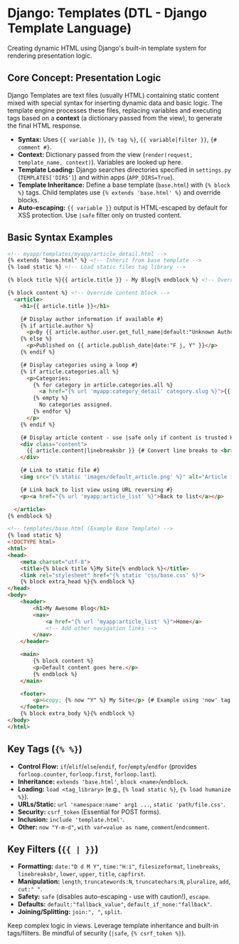 # Django: Templates (DTL - Django Template Language)

Creating dynamic HTML using Django's built-in template system for rendering presentation logic.

## Core Concept: Presentation Logic

Django Templates are text files (usually HTML) containing static content mixed with special syntax for inserting dynamic data and basic logic. The template engine processes these files, replacing variables and executing tags based on a **context** (a dictionary passed from the view), to generate the final HTML response.

*   **Syntax:** Uses `{{ variable }}`, `{% tag %}`, `{{ variable|filter }}`, `{# comment #}`.
*   **Context:** Dictionary passed from the view (`render(request, template_name, context)`). Variables are looked up here.
*   **Template Loading:** Django searches directories specified in `settings.py` (`TEMPLATES['DIRS']`) and within apps (`APP_DIRS=True`).
*   **Template Inheritance:** Define a base template (`base.html`) with `{% block %}` tags. Child templates use `{% extends 'base.html' %}` and override blocks.
*   **Auto-escaping:** `{{ variable }}` output is HTML-escaped by default for XSS protection. Use `|safe` filter only on trusted content.

## Basic Syntax Examples

```html
<!-- myapp/templates/myapp/article_detail.html -->
{% extends "base.html" %} <!-- Inherit from base template -->
{% load static %} <!-- Load static files tag library -->

{% block title %}{{ article.title }} - My Blog{% endblock %} <!-- Override title block -->

{% block content %} <!-- Override content block -->
  <article>
    <h1>{{ article.title }}</h1>

    {# Display author information if available #}
    {% if article.author %}
      <p>By {{ article.author.user.get_full_name|default:"Unknown Author" }} on {{ article.publish_date|date:"F j, Y" }}</p>
    {% else %}
      <p>Published on {{ article.publish_date|date:"F j, Y" }}</p>
    {% endif %}

    {# Display categories using a loop #}
    {% if article.categories.all %}
      <p>Categories:
        {% for category in article.categories.all %}
          <a href="{% url 'myapp:category_detail' category.slug %}">{{ category.name }}</a>{% if not forloop.last %}, {% endif %}
        {% empty %}
          No categories assigned.
        {% endfor %}
      </p>
    {% endif %}

    {# Display article content - use |safe only if content is trusted HTML #}
    <div class="content">
      {{ article.content|linebreaksbr }} {# Convert line breaks to <br> #}
    </div>

    {# Link to static file #}
    <img src="{% static 'images/default_article.png' %}" alt="Article image">

    {# Link back to list view using URL reversing #}
    <p><a href="{% url 'myapp:article_list' %}">Back to list</a></p>

  </article>
{% endblock %}
```

```html
<!-- templates/base.html (Example Base Template) -->
{% load static %}
<!DOCTYPE html>
<html>
<head>
    <meta charset="utf-8">
    <title>{% block title %}My Site{% endblock %}</title>
    <link rel="stylesheet" href="{% static 'css/base.css' %}">
    {% block extra_head %}{% endblock %}
</head>
<body>
    <header>
        <h1>My Awesome Blog</h1>
        <nav>
            <a href="{% url 'myapp:article_list' %}">Home</a>
            <!-- Add other navigation links -->
        </nav>
    </header>

    <main>
        {% block content %}
        <p>Default content goes here.</p>
        {% endblock %}
    </main>

    <footer>
        <p>&copy; {% now "Y" %} My Site</p> {# Example using 'now' tag #}
    </footer>
    {% block extra_body %}{% endblock %}
</body>
</html>
```

## Key Tags (`{% %}`)

*   **Control Flow:** `if`/`elif`/`else`/`endif`, `for`/`empty`/`endfor` (provides `forloop.counter`, `forloop.first`, `forloop.last`).
*   **Inheritance:** `extends 'base.html'`, `block <name>`/`endblock`.
*   **Loading:** `load <tag_library>` (e.g., `{% load static %}`, `{% load humanize %}`).
*   **URLs/Static:** `url 'namespace:name' arg1 ...`, `static 'path/file.css'`.
*   **Security:** `csrf_token` (Essential for POST forms).
*   **Inclusion:** `include 'template.html'`.
*   **Other:** `now "Y-m-d"`, `with var=value as name`, `comment`/`endcomment`.

## Key Filters (`{{ | }}`)

*   **Formatting:** `date:"D d M Y"`, `time:"H:i"`, `filesizeformat`, `linebreaks`, `linebreaksbr`, `lower`, `upper`, `title`, `capfirst`.
*   **Manipulation:** `length`, `truncatewords:N`, `truncatechars:N`, `pluralize`, `add`, `cut:" "`.
*   **Safety:** `safe` (disables auto-escaping - use with caution!), `escape`.
*   **Defaults:** `default:"fallback_value"`, `default_if_none:"fallback"`.
*   **Joining/Splitting:** `join:", "`, `split`.

Keep complex logic in views. Leverage template inheritance and built-in tags/filters. Be mindful of security (`|safe`, `{% csrf_token %}`).